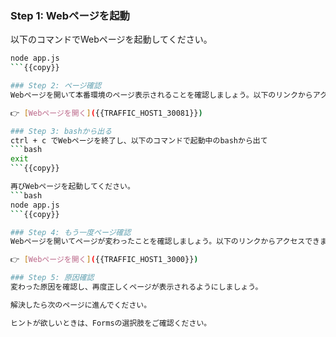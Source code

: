### Step 1: Webページを起動
以下のコマンドでWebページを起動してください。
```bash
node app.js
```{{copy}}

### Step 2: ページ確認
Webページを開いて本番環境のページ表示されることを確認しましょう。以下のリンクからアクセスできます。

👉 [Webページを開く]({{TRAFFIC_HOST1_30081}})

### Step 3: bashから出る
ctrl + c でWebページを終了し、以下のコマンドで起動中のbashから出て
```bash
exit
```{{copy}}

再びWebページを起動してください。
```bash
node app.js
```{{copy}}

### Step 4: もう一度ページ確認
Webページを開いてページが変わったことを確認しましょう。以下のリンクからアクセスできます。

👉 [Webページを開く]({{TRAFFIC_HOST1_3000}})

### Step 5: 原因確認
変わった原因を確認し、再度正しくページが表示されるようにしましょう。

解決したら次のページに進んでください。

ヒントが欲しいときは、Formsの選択肢をご確認ください。